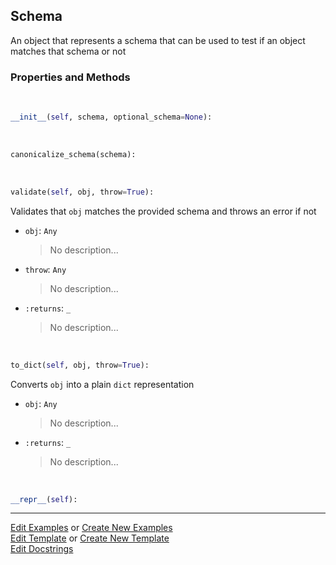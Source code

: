 ## <a id="McUtils.Scaffolding.Schema.Schema">Schema</a>
An object that represents a schema that can be used to test
if an object matches that schema or not

### Properties and Methods
<a id="McUtils.Scaffolding.Schema.Schema.__init__" class="docs-object-method">&nbsp;</a>
```python
__init__(self, schema, optional_schema=None): 
```

<a id="McUtils.Scaffolding.Schema.Schema.canonicalize_schema" class="docs-object-method">&nbsp;</a>
```python
canonicalize_schema(schema): 
```

<a id="McUtils.Scaffolding.Schema.Schema.validate" class="docs-object-method">&nbsp;</a>
```python
validate(self, obj, throw=True): 
```
Validates that `obj` matches the provided schema
        and throws an error if not
- `obj`: `Any`
    >No description...
- `throw`: `Any`
    >No description...
- `:returns`: `_`
    >No description...

<a id="McUtils.Scaffolding.Schema.Schema.to_dict" class="docs-object-method">&nbsp;</a>
```python
to_dict(self, obj, throw=True): 
```
Converts `obj` into a plain `dict` representation
- `obj`: `Any`
    >No description...
- `:returns`: `_`
    >No description...

<a id="McUtils.Scaffolding.Schema.Schema.__repr__" class="docs-object-method">&nbsp;</a>
```python
__repr__(self): 
```





___

[Edit Examples](https://github.com/McCoyGroup/McUtils/edit/edit/ci/examples/ci/docs/McUtils/Scaffolding/Schema/Schema.md) or 
[Create New Examples](https://github.com/McCoyGroup/McUtils/new/edit/?filename=ci/examples/ci/docs/McUtils/Scaffolding/Schema/Schema.md) <br/>
[Edit Template](https://github.com/McCoyGroup/McUtils/edit/edit/ci/docs/ci/docs/McUtils/Scaffolding/Schema/Schema.md) or 
[Create New Template](https://github.com/McCoyGroup/McUtils/new/edit/?filename=ci/docs/templates/ci/docs/McUtils/Scaffolding/Schema/Schema.md) <br/>
[Edit Docstrings](https://github.com/McCoyGroup/McUtils/edit/edit/McUtils/Scaffolding/Schema.py?message=Update%20Docs)